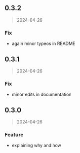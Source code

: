 
<a name="0.3.2"></a>
## 0.3.2

> 2024-04-26

### Fix

* again minor typeos in README


<a name="0.3.1"></a>
## 0.3.1

> 2024-04-26

### Fix

* minor edits in documentation


<a name="0.3.0"></a>
## 0.3.0

> 2024-04-26

### Feature

* explaining why and how

